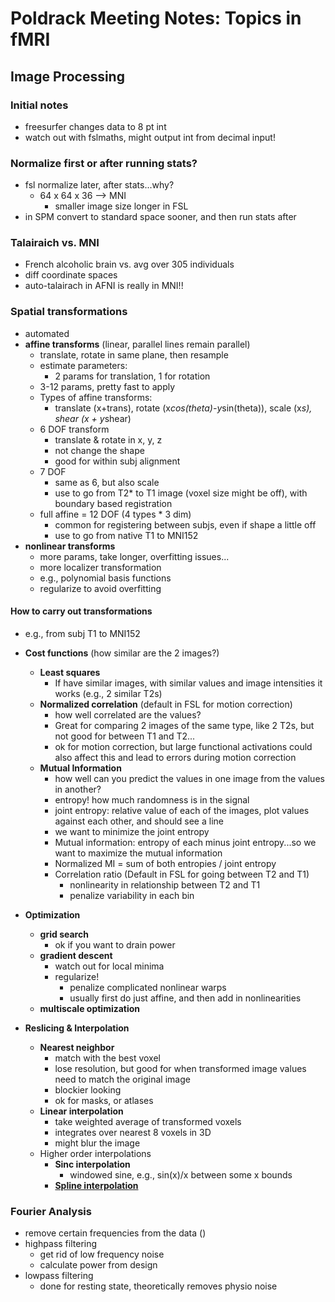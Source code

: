 Poldrack Meeting Notes: Topics in fMRI
==================================

Image Processing
----------------------------------

### Initial notes
- freesurfer changes data to 8 pt int
- watch out with fslmaths, might output int from decimal input!

### Normalize first or after running stats?
- fsl normalize later, after stats...why?
  - 64 x 64 x 36 --> MNI
    - smaller image size longer in FSL
- in SPM convert to standard space sooner, and then run stats after

### Talairaich vs. MNI
- French alcoholic brain vs. avg over 305 individuals
- diff coordinate spaces
- auto-talairach in AFNI is really in MNI!!

### Spatial transformations
- automated
- **affine transforms** (linear, parallel lines remain parallel)
  - translate, rotate in same plane, then resample
  - estimate parameters:
    - 2 params for translation, 1 for rotation
  - 3-12 params, pretty fast to apply
  - Types of affine transforms:
    - translate (x+trans), rotate (x*cos(theta)-y*sin(theta)), scale (x*s), shear (x + y*shear)
  - 6 DOF transform
    - translate & rotate in x, y, z
    - not change the shape
    - good for within subj alignment
  - 7 DOF
    - same as 6, but also scale
    - use to go from T2* to T1 image (voxel size might be off), with boundary based registration
  - full affine = 12 DOF (4 types * 3 dim)
    - common for registering between subjs, even if shape a little off
    - use to go from native T1 to MNI152
- **nonlinear transforms**
  - more params, take longer, overfitting issues...
  - more localizer transformation
  - e.g., polynomial basis functions
  - regularize to avoid overfitting

#### How to carry out transformations
- e.g., from subj T1 to MNI152
- **Cost functions** (how similar are the 2 images?)
  - **Least squares**
    - If have similar images, with similar values and image intensities it works (e.g., 2 similar T2s)
  - **Normalized correlation** (default in FSL for motion correction)
    - how well correlated are the values?
    - Great for comparing 2 images of the same type, like 2 T2s, but not good for between T1 and T2...
    - ok for motion correction, but large functional activations could also affect this and lead to errors during motion correction
  - **Mutual Information**
    - how well can you predict the values in one image from the values in another?
    - entropy! how much randomness is in the signal
    - joint entropy: relative value of each of the images, plot values against each other, and should see a line
    - we want to minimize the joint entropy
    - Mutual information: entropy of each minus joint entropy...so we want to maximize the mutual information
    - Normalized MI = sum of both entropies / joint entropy
    - Correlation ratio (Default in FSL for going between T2 and T1)
      - nonlinearity in relationship between T2 and T1
      - penalize variability in each bin
- **Optimization**
  - **grid search**
    - ok if you want to drain power
  - **gradient descent**
    - watch out for local minima
    - regularize!
      - penalize complicated nonlinear warps
      - usually first do just affine, and then add in nonlinearities
  - **multiscale optimization**

- **Reslicing & Interpolation**
  - **Nearest neighbor**
    - match with the best voxel
    - lose resolution, but good for when transformed image values need to match the original image
    - blockier looking
    - ok for masks, or atlases
  - **Linear interpolation**
    - take weighted average of transformed voxels
    - integrates over nearest 8 voxels in 3D
    - might blur the image
  - Higher order interpolations
    - **Sinc interpolation**
      - windowed sine, e.g., sin(x)/x between some x bounds
    - [**Spline interpolation**](http://en.wikipedia.org/wiki/Spline_interpolation)

### Fourier Analysis
- remove certain frequencies from the data ()
- highpass filtering
  - get rid of low frequency noise
  - calculate power from design
- lowpass filtering
  - done for resting state, theoretically removes physio noise
